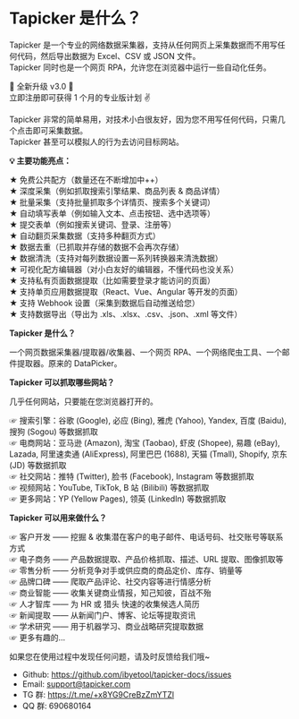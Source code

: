 # Tapicker 是什么？

Tapicker 是一个专业的网络数据采集器，支持从任何网页上采集数据而不用写任何代码，然后导出数据为 Excel、CSV 或 JSON 文件。  
Tapicker 同时也是一个网页 RPA，允许您在浏览器中运行一些自动化任务。

🎉 全新升级 v3.0 🎉  
立即注册即可获得 1 个月的专业版计划 ✌️

Tapicker 非常的简单易用，对技术小白很友好，因为您不用写任何代码，只需几个点击即可采集数据。  
Tapicker 甚至可以模拟人的行为去访问目标网站。

**💡 主要功能亮点：**

★ 免费公共配方（数量还在不断增加中++）  
★ 深度采集（例如抓取搜索引擎结果、商品列表 & 商品详情）  
★ 批量采集（支持批量抓取多个详情页、搜索多个关键词）  
★ 自动填写表单（例如输入文本、点击按钮、选中选项等）  
★ 提交表单（例如搜索关键词、登录、注册等）  
★ 自动翻页采集数据（支持多种翻页方式）  
★ 数据去重（已抓取并存储的数据不会再次存储）  
★ 数据清洗（支持对每列数据设置一系列转换器来清洗数据）  
★ 可视化配方编辑器（对小白友好的编辑器，不懂代码也没关系）  
★ 支持私有页面数据提取（比如需要登录才能访问的页面）  
★ 支持单页应用数据提取（React、Vue、Angular 等开发的页面）  
★ 支持 Webhook 设置（采集到数据后自动推送给您）  
★ 支持数据导出（导出为 .xls、.xlsx、.csv、.json、.xml 等文件）

**Tapicker 是什么？**

一个网页数据采集器/提取器/收集器、一个网页 RPA、一个网络爬虫工具、一个邮件提取器。原来的 DataPicker。

**Tapicker 可以抓取哪些网站？**

几乎任何网站，只要能在您浏览器打开的。

☞ 搜索引擎：谷歌 (Google), 必应 (Bing), 雅虎 (Yahoo), Yandex, 百度 (Baidu), 搜狗 (Sogou) 等数据抓取  
☞ 电商网站：亚马逊 (Amazon), 淘宝 (Taobao), 虾皮 (Shopee), 易趣 (eBay), Lazada, 阿里速卖通 (AliExpress), 阿里巴巴 (1688), 天猫 (Tmall), Shopify, 京东 (JD) 等数据抓取  
☞ 社交网站：推特 (Twitter), 脸书 (Facebook), Instagram 等数据抓取  
☞ 视频网站：YouTube, TikTok, B 站 (Bilibili) 等数据抓取  
☞ 更多网站：YP (Yellow Pages), 领英 (LinkedIn) 等数据抓取

**Tapicker 可以用来做什么？**

☞ 客户开发 —— 挖掘 & 收集潜在客户的电子邮件、电话号码、社交账号等联系方式  
☞ 电子商务 —— 产品数据提取、产品价格抓取、描述、URL 提取、图像抓取等  
☞ 零售分析 —— 分析竞争对手或供应商的商品定价、库存、销量等  
☞ 品牌口碑 —— 爬取产品评论、社交内容等进行情感分析  
☞ 商业智能 —— 收集关键商业情报，知己知彼，百战不殆  
☞ 人才智库 —— 为 HR 或 猎头 快速的收集候选人简历  
☞ 新闻提取 —— 从新闻门户、博客、论坛等提取资讯  
☞ 学术研究 —— 用于机器学习、商业战略研究提取数据  
☞ 更多有趣的...

如果您在使用过程中发现任何问题，请及时反馈给我们哦~

- Github: https://github.com/ibyetool/tapicker-docs/issues
- Email: support@tapicker.com
- TG 群: https://t.me/+x8YG9CreBzZmYTZl
- QQ 群: 690680164
